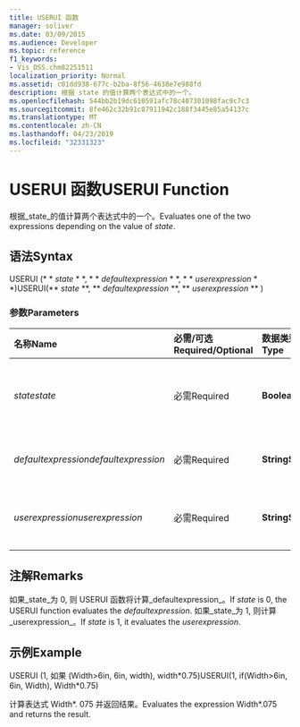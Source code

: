 ```yaml
---
title: USERUI 函数
manager: soliver
ms.date: 03/09/2015
ms.audience: Developer
ms.topic: reference
f1_keywords:
- Vis_DSS.chm82251511
localization_priority: Normal
ms.assetid: c01dd938-677c-b2ba-8f56-4638e7e988fd
description: 根据 state 的值计算两个表达式中的一个。
ms.openlocfilehash: 544bb2b19dc610591afc78c407301098fac9c7c3
ms.sourcegitcommit: 8fe462c32b91c87911942c188f3445e85a54137c
ms.translationtype: MT
ms.contentlocale: zh-CN
ms.lasthandoff: 04/23/2019
ms.locfileid: "32331323"
---
```

# <a name="userui-function"></a><span data-ttu-id="3b2d1-103">USERUI 函数</span><span class="sxs-lookup"><span data-stu-id="3b2d1-103">USERUI Function</span></span>

<span data-ttu-id="3b2d1-104">根据_state_的值计算两个表达式中的一个。</span><span class="sxs-lookup"><span data-stu-id="3b2d1-104">Evaluates one of the two expressions depending on the value of  _state_.</span></span>
  
## <a name="syntax"></a><span data-ttu-id="3b2d1-105">语法</span><span class="sxs-lookup"><span data-stu-id="3b2d1-105">Syntax</span></span>

<span data-ttu-id="3b2d1-106">USERUI (\* \* *state* \* \*, \* \* *defaultexpression* \* \*, \* \* *userexpression* \* \*)</span><span class="sxs-lookup"><span data-stu-id="3b2d1-106">USERUI(\*\* *state* \*\*, \*\* *defaultexpression* \*\*, \*\* *userexpression* \*\* )</span></span> 
  
### <a name="parameters"></a><span data-ttu-id="3b2d1-107">参数</span><span class="sxs-lookup"><span data-stu-id="3b2d1-107">Parameters</span></span>

|<span data-ttu-id="3b2d1-108">**名称**</span><span class="sxs-lookup"><span data-stu-id="3b2d1-108">**Name**</span></span>|<span data-ttu-id="3b2d1-109">**必需/可选**</span><span class="sxs-lookup"><span data-stu-id="3b2d1-109">**Required/Optional**</span></span>|<span data-ttu-id="3b2d1-110">**数据类型**</span><span class="sxs-lookup"><span data-stu-id="3b2d1-110">**Data Type**</span></span>|<span data-ttu-id="3b2d1-111">**说明**</span><span class="sxs-lookup"><span data-stu-id="3b2d1-111">**Description**</span></span>|
|:-----|:-----|:-----|:-----|
| <span data-ttu-id="3b2d1-112">_state_</span><span class="sxs-lookup"><span data-stu-id="3b2d1-112">_state_</span></span> <br/> |<span data-ttu-id="3b2d1-113">必需</span><span class="sxs-lookup"><span data-stu-id="3b2d1-113">Required</span></span>  <br/> |<span data-ttu-id="3b2d1-114">**Boolean**</span><span class="sxs-lookup"><span data-stu-id="3b2d1-114">**Boolean**</span></span> <br/> |<span data-ttu-id="3b2d1-115">确定要计算的表达式。</span><span class="sxs-lookup"><span data-stu-id="3b2d1-115">Determines which expression to evaluate.</span></span>  <br/> |
| <span data-ttu-id="3b2d1-116">_defaultexpression_</span><span class="sxs-lookup"><span data-stu-id="3b2d1-116">_defaultexpression_</span></span> <br/> |<span data-ttu-id="3b2d1-117">必需</span><span class="sxs-lookup"><span data-stu-id="3b2d1-117">Required</span></span>  <br/> |<span data-ttu-id="3b2d1-118">**String**</span><span class="sxs-lookup"><span data-stu-id="3b2d1-118">**String**</span></span> <br/> |<span data-ttu-id="3b2d1-119">默认表达式。</span><span class="sxs-lookup"><span data-stu-id="3b2d1-119">The default expression.</span></span>  <br/> |
| <span data-ttu-id="3b2d1-120">_userexpression_</span><span class="sxs-lookup"><span data-stu-id="3b2d1-120">_userexpression_</span></span> <br/> |<span data-ttu-id="3b2d1-121">必需</span><span class="sxs-lookup"><span data-stu-id="3b2d1-121">Required</span></span>  <br/> |<span data-ttu-id="3b2d1-122">**String**</span><span class="sxs-lookup"><span data-stu-id="3b2d1-122">**String**</span></span> <br/> |<span data-ttu-id="3b2d1-123">用户提供的表达式。</span><span class="sxs-lookup"><span data-stu-id="3b2d1-123">An expression supplied by the user.</span></span>  <br/> |
   
## <a name="remarks"></a><span data-ttu-id="3b2d1-124">注解</span><span class="sxs-lookup"><span data-stu-id="3b2d1-124">Remarks</span></span>

<span data-ttu-id="3b2d1-125">如果_state_为 0, 则 USERUI 函数将计算_defaultexpression_。</span><span class="sxs-lookup"><span data-stu-id="3b2d1-125">If  _state_ is 0, the USERUI function evaluates the  _defaultexpression_.</span></span> <span data-ttu-id="3b2d1-126">如果_state_为 1, 则计算_userexpression_。</span><span class="sxs-lookup"><span data-stu-id="3b2d1-126">If  _state_ is 1, it evaluates the  _userexpression_.</span></span>
  
## <a name="example"></a><span data-ttu-id="3b2d1-127">示例</span><span class="sxs-lookup"><span data-stu-id="3b2d1-127">Example</span></span>

<span data-ttu-id="3b2d1-128">USERUI (1, 如果 (Width\>6in, 6in, width), width\*0.75)</span><span class="sxs-lookup"><span data-stu-id="3b2d1-128">USERUI(1, if(Width\>6in, 6in, Width), Width\*0.75)</span></span> 
  
<span data-ttu-id="3b2d1-129">计算表达式 Width\*. 075 并返回结果。</span><span class="sxs-lookup"><span data-stu-id="3b2d1-129">Evaluates the expression Width\*.075 and returns the result.</span></span> 
  

